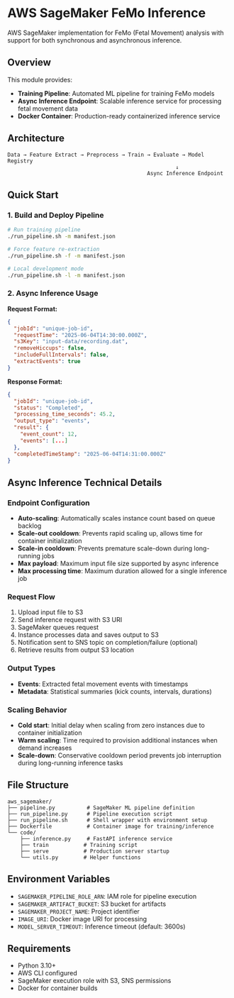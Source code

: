# AWS SageMaker FeMo Inference

AWS SageMaker implementation for FeMo (Fetal Movement) analysis with support for both synchronous and asynchronous inference.

## Overview

This module provides:
- **Training Pipeline**: Automated ML pipeline for training FeMo models
- **Async Inference Endpoint**: Scalable inference service for processing fetal movement data
- **Docker Container**: Production-ready containerized inference service

## Architecture

```
Data → Feature Extract → Preprocess → Train → Evaluate → Model Registry
                                                     ↓
                                            Async Inference Endpoint
```

## Quick Start

### 1. Build and Deploy Pipeline

```bash
# Run training pipeline
./run_pipeline.sh -m manifest.json

# Force feature re-extraction
./run_pipeline.sh -f -m manifest.json

# Local development mode
./run_pipeline.sh -l -m manifest.json
```

### 2. Async Inference Usage

**Request Format:**
```json
{
  "jobId": "unique-job-id",
  "requestTime": "2025-06-04T14:30:00.000Z",
  "s3Key": "input-data/recording.dat",
  "removeHiccups": false,
  "includeFullIntervals": false,
  "extractEvents": true
}
```

**Response Format:**
```json
{
  "jobId": "unique-job-id",
  "status": "Completed",
  "processing_time_seconds": 45.2,
  "output_type": "events",
  "result": {
    "event_count": 12,
    "events": [...]
  },
  "completedTimeStamp": "2025-06-04T14:31:00.000Z"
}
```

## Async Inference Technical Details

### Endpoint Configuration
- **Auto-scaling**: Automatically scales instance count based on queue backlog
- **Scale-out cooldown**: Prevents rapid scaling up, allows time for container initialization
- **Scale-in cooldown**: Prevents premature scale-down during long-running jobs
- **Max payload**: Maximum input file size supported by async inference
- **Max processing time**: Maximum duration allowed for a single inference job

### Request Flow
1. Upload input file to S3
2. Send inference request with S3 URI
3. SageMaker queues request
4. Instance processes data and saves output to S3
5. Notification sent to SNS topic on completion/failure (optional)
6. Retrieve results from output S3 location

### Output Types
- **Events**: Extracted fetal movement events with timestamps
- **Metadata**: Statistical summaries (kick counts, intervals, durations)

### Scaling Behavior
- **Cold start**: Initial delay when scaling from zero instances due to container initialization
- **Warm scaling**: Time required to provision additional instances when demand increases
- **Scale-down**: Conservative cooldown period prevents job interruption during long-running inference tasks

## File Structure

```
aws_sagemaker/
├── pipeline.py          # SageMaker ML pipeline definition
├── run_pipeline.py      # Pipeline execution script
├── run_pipeline.sh      # Shell wrapper with environment setup
├── Dockerfile           # Container image for training/inference
└── code/
    ├── inference.py     # FastAPI inference service
    ├── train           # Training script
    ├── serve           # Production server startup
    └── utils.py        # Helper functions
```

## Environment Variables

- `SAGEMAKER_PIPELINE_ROLE_ARN`: IAM role for pipeline execution
- `SAGEMAKER_ARTIFACT_BUCKET`: S3 bucket for artifacts
- `SAGEMAKER_PROJECT_NAME`: Project identifier
- `IMAGE_URI`: Docker image URI for processing
- `MODEL_SERVER_TIMEOUT`: Inference timeout (default: 3600s)

## Requirements

- Python 3.10+
- AWS CLI configured
- SageMaker execution role with S3, SNS permissions
- Docker for container builds